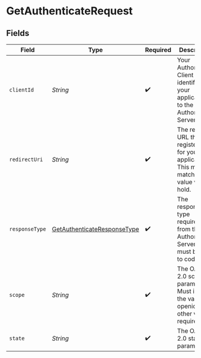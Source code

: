 # GetAuthenticateRequest


## Fields

| Field                                                                                        | Type                                                                                         | Required                                                                                     | Description                                                                                  |
| -------------------------------------------------------------------------------------------- | -------------------------------------------------------------------------------------------- | -------------------------------------------------------------------------------------------- | -------------------------------------------------------------------------------------------- |
| `clientId`                                                                                   | *String*                                                                                     | :heavy_check_mark:                                                                           | Your Authorization Client ID, identifies your application to the Authorisation Server        |
| `redirectUri`                                                                                | *String*                                                                                     | :heavy_check_mark:                                                                           | The redirect URL that is registered for your application. This must match the value we hold. |
| `responseType`                                                                               | [GetAuthenticateResponseType](../../models/operations/GetAuthenticateResponseType.md)        | :heavy_check_mark:                                                                           | The response type required from the Authorization Server. This must be set to code           |
| `scope`                                                                                      | *String*                                                                                     | :heavy_check_mark:                                                                           | The OAuth 2.0 scope parameter. Must include the value openid. No other values required.      |
| `state`                                                                                      | *String*                                                                                     | :heavy_check_mark:                                                                           | The OAuth 2.0 state parameter.                                                               |
